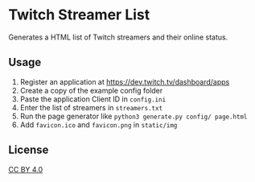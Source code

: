 # Twitch Streamer List

Generates a HTML list of Twitch streamers and their online status.

## Usage

1. Register an application at https://dev.twitch.tv/dashboard/apps
2. Create a copy of the example config folder
3. Paste the application Client ID in `config.ini`
4. Enter the list of streamers in `streamers.txt`
5. Run the page generator like `python3 generate.py config/ page.html`
6. Add `favicon.ico` and `favicon.png` in `static/img`

## License

[CC BY 4.0](https://creativecommons.org/licenses/by/4.0/)

